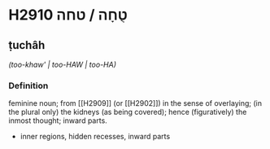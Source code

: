 # H2910 טֻחָה / טחה

## ṭuchâh

_(too-khaw' | too-HAW | too-HA)_

### Definition

feminine noun; from [[H2909]] (or [[H2902]]) in the sense of overlaying; (in the plural only) the kidneys (as being covered); hence (figuratively) the inmost thought; inward parts.

- inner regions, hidden recesses, inward parts
